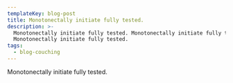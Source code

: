 ```yaml
---
templateKey: blog-post
title: Monotonectally initiate fully tested.
description: >-
  Monotonectally initiate fully tested. Monotonectally initiate fully tested.
  Monotonectally initiate fully tested.
tags:
  - blog-couching
---
```

Monotonectally initiate fully tested.
